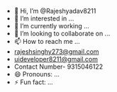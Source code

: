- 👋 Hi, I’m @Rajeshyadav8211
- 👀 I’m interested in ...
- 🌱 I’m currently working ...
- 💞️ I’m looking to collaborate on ...
- 📫 How to reach me ...
- rajeshsinghy273@gmail.com
- uideveloper8211@gmail.com
- Contact Number- 9315046122
- 😄 Pronouns: ...
- ⚡ Fun fact: ...

<!---
Rajeshyadav8211/Rajeshyadav8211 is a ✨ special ✨ repository because its `README.md` (this file) appears on your GitHub profile.
You can click the Preview link to take a look at your changes.
--->
